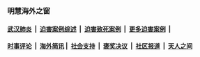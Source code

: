 
### 明慧海外之窗

####  [武汉肺炎](indexes/365.md?t=02252300) &nbsp;|&nbsp;  [迫害案例综述](indexes/328.md?t=02252300) &nbsp;|&nbsp; [迫害致死案例](indexes/277.md?t=02252300)  &nbsp;|&nbsp; [更多迫害案例](indexes/81.md?t=02252300)  &nbsp;|&nbsp; 
####  [时事评论](indexes/19.md?t=02252300) &nbsp;|&nbsp; [海外简讯](indexes/245.md?t=02252300)&nbsp;|&nbsp;  [社会支持](indexes/140.md?t=02252300) &nbsp;|&nbsp; [褒奖决议](indexes/282.md?t=02252300) &nbsp;|&nbsp; [社区报道](indexes/91.md?t=02252300)  &nbsp;|&nbsp; [天人之间](indexes/78.md?t=02252300) 

